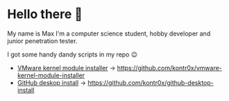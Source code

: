 # Hello there 👋

My name is Max I'm a computer science student, hobby developer and junior penetration tester.

I got some handy dandy scripts in my repo 😉
+ [VMware kernel module installer](https://github.com/kontr0x/vmware-kernel-module-installer) -> https://github.com/kontr0x/vmware-kernel-module-installer
+ [GitHub deskop install](https://github.com/kontr0x/github-desktop-install) -> https://github.com/kontr0x/github-desktop-install

<!--
**kontr0x/kontr0x** is a ✨ _special_ ✨ repository because its `README.md` (this file) appears on your GitHub profile.

Here are some ideas to get you started:

- 🔭 I’m currently working on ...
- 🌱 I’m currently learning ...
- 👯 I’m looking to collaborate on ...
- 🤔 I’m looking for help with ...
- 💬 Ask me about ...
- 📫 How to reach me: ...
- 😄 Pronouns: ...
- ⚡ Fun fact: ...
-->
